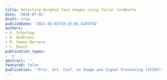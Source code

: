 ```yaml
---
title: Detecting morphed face images using facial landmarks
date: '2018-07-01'
draft: true
publishDate: '2021-03-01T10:15:01.628574Z'
authors:
- U. Scherhag
- D. Budhrani
- M. Gomez-Barrero
- C. Busch
publication_types:
- '1'
abstract: ''
featured: false
publication: '*Proc. Int. Conf. on Image and Signal Processing (ICISP)*'
---
```


